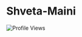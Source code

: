 # Shveta-Maini

![Profile Views](https://komarev.com/ghpvc/?username=Shveta-Maini&color=blue&style=flat)
